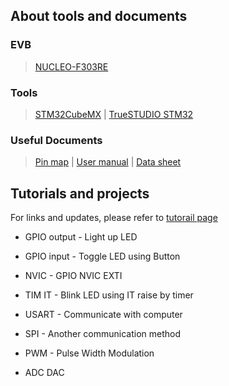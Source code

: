  
## About tools and documents

### EVB

> [NUCLEO-F303RE](http://www.st.com/en/microcontrollers/stm32f303re.html)

### Tools

> [STM32CubeMX](http://www.st.com/en/development-tools/stm32cubemx.html)
 | 
> [TrueSTUDIO STM32](https://atollic.com/resources/download/)

### Useful Documents

> [Pin map](https://1drv.ms/u/s!AhvG4aynbjM6hSo5QjF0D9MTKjRE)
 | 
> [User manual](https://1drv.ms/b/s!AhvG4aynbjM6hSbYdGMIvdqcUq9E)
 | 
> [Data sheet](https://1drv.ms/b/s!AhvG4aynbjM6hSVA2_Dauw97Wrpj)


## Tutorials and projects

For links and updates, please refer to [tutorail page](https://cilegann.github.io/tutorial_and_note/stm/)

* GPIO output - Light up LED
  
* GPIO input - Toggle LED using Button
  
* NVIC - GPIO NVIC EXTI
  
* TIM IT - Blink LED using IT raise by timer
  
* USART - Communicate with computer

* SPI - Another communication method

* PWM - Pulse Width Modulation

* ADC DAC
  
 

  

